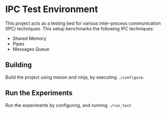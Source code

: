 # IPC Test Environment
This project acts as a testing bed for various inter-process communication (IPC) techniques. This setup benchmarks the following IPC techniques:
 - Shared Memory
 - Pipes
 - Messages Queue

## Building
Build the project using meson and ninja, by executing `./configure`.

## Run the Experiments
Run the experiments by configuring, and running `./run_test`